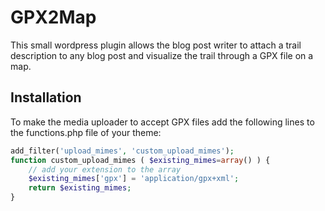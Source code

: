 # GPX2Map

This small wordpress plugin allows the blog post writer to attach a trail description to any blog post and visualize the trail through a GPX file on a map. 


## Installation

To make the media uploader to accept GPX files add the following lines to the functions.php file of your theme:

```php
add_filter('upload_mimes', 'custom_upload_mimes');
function custom_upload_mimes ( $existing_mimes=array() ) {
	// add your extension to the array
	$existing_mimes['gpx'] = 'application/gpx+xml';
	return $existing_mimes;
}
```
